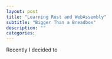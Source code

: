 ```yaml
---
layout: post
title: "Learning Rust and WebAssembly"
subtitle: "Bigger Than a Breadbox"
description: ""
categories: 
---
```


Recently I decided to